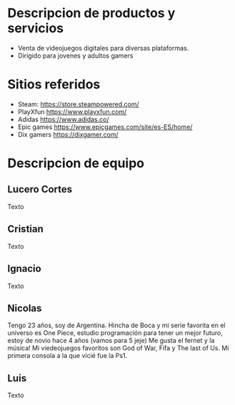 # Descripcion de productos y servicios
- Venta de videojuegos digitales para diversas plataformas.
- Dirigido para jovenes y adultos gamers

# Sitios referidos
- Steam: https://store.steampowered.com/
- PlayXfun https://www.playxfun.com/
- Adidas https://www.adidas.co/
- Epic games https://www.epicgames.com/site/es-ES/home/
- Dix gamers https://dixgamer.com/

# Descripcion de equipo
## Lucero Cortes
Texto

## Cristian
Texto

## Ignacio
Texto

## Nicolas
Tengo 23 años, soy de Argentina. Hincha de Boca y mi serie favorita en el universo es One Piece, estudio programación para tener un mejor futuro, estoy de novio hace 4 años (vamos para 5 jeje) Me gusta el fernet y la música! Mi viedeojuegos favoritos son God of War, Fifa y The last of Us. Mi primera consola a la que vicié fue la Ps1. 

## Luis
Texto